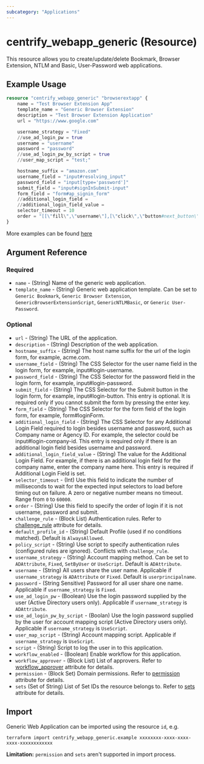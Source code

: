 ```yaml
---
subcategory: "Applications"
---
```


# centrify_webapp_generic (Resource)

This resource allows you to create/update/delete Bookmark, Browser Extension, NTLM and Basic, User-Password web applications.

## Example Usage

```terraform
resource "centrify_webapp_generic" "browserextapp" {
    name = "Test Browser Extension App"
    template_name = "Generic Browser Extension"
    description = "Test Browser Extension Application"
    url = "https://www.google.com"

    username_strategy = "Fixed"
    //use_ad_login_pw = true
    username = "username"
    password = "password"
    //use_ad_login_pw_by_script = true
    //user_map_script = "test;"

    hostname_suffix = "amazon.com"
    username_field = "input#resolving_input"
    password_field = "input[type='password']"
    submit_field = "input#signInSubmit-input"
    form_field = "form#ap_signin_form"
    //additional_login_field = 
    //additional_login_field_value = 
    selector_timeout = 10
    order = "[[\"fill\",\"username\"],[\"click\",\"button#next_button\"],[\"sleep\",\"1000\"],[\"fillEnter\",\"password\"],[\"waitForNewPage\"],[\"fillEnter\",\"password\"]]"
}
```

More examples can be found [here](https://github.com/marcozj/terraform-provider-centrify/tree/main/examples/centrify_webapp_generic)

## Argument Reference

### Required

- `name` - (String) Name of the generic web application.
- `template_name` - (String) Generic web application template. Can be set to `Generic Bookmark`, `Generic Browser Extension`, `GenericBrowserExtensionScript`, `GenericNTLMBasic`, or `Generic User-Password`.

### Optional

- `url` - (String) The URL of the application.
- `description` - (String) Description of the web application.
- `hostname_suffix` - (String) The host name suffix for the url of the login form, for example, acme.com.
- `username_field` - (String) The CSS Selector for the user name field in the login form, for example, input#login-username.
- `password_field` - (String) The CSS Selector for the password field in the login form, for example, input#login-password.
- `submit_field` - (String) The CSS Selector for the Submit button in the login form, for example, input#login-button. This entry is optional. It is required only if you cannot submit the form by pressing the enter key.
- `form_field` - (String) The CSS Selector for the form field of the login form, for example, form#loginForm.
- `additional_login_field` - (String) The CSS Selector for any Additional Login Field required to login besides username and password, such as Company name or Agency ID. For example, the selector could be input#login-company-id. This entry is required only if there is an additional login field besides username and password.
- `additional_login_field_value` - (String) The value for the Additional Login Field. For example, if there is an additional login field for the company name, enter the company name here. This entry is required if Additional Login Field is set.
- `selector_timeout` - (Int) Use this field to indicate the number of milliseconds to wait for the expected input selectors to load before timing out on failure. A zero or negative number means no timeout. Range from `0` to `60000`.
- `order` - (String) Use this field to specify the order of login if it is not username, password and submit.
- `challenge_rule` - (Block List) Authentication rules. Refer to [challenge_rule](./attribute_challengerule.md) attribute for details.
- `default_profile_id` - (String) Default Profile (used if no conditions matched). Default is `AlwaysAllowed`.
- `policy_script` - (String) Use script to specify authentication rules (configured rules are ignored). Conflicts with `challenge_rule`.
- `username_strategy` - (String) Account mapping method. Can be set to `ADAttribute`, `Fixed`, `SetByUser` or `UseScript`. Default is `ADAttribute`.
- `username` - (String) All users share the user name. Applicable if `username_strategy` is `ADAttribute` or `Fixed`. Default is `userprincipalname`.
- `password` - (String Sensitive) Password for all user share one name. Applicable if `username_strategy` is `Fixed`.
- `use_ad_login_pw` - (Boolean) Use the login password supplied by the user (Active Directory users only). Applicable if `username_strategy` is `ADAttribute`.
- `use_ad_login_pw_by_script` - (Boolan) Use the login password supplied by the user for account mapping script (Active Directory users only). Applicable if `username_strategy` is `UseScript`.
- `user_map_script` - (String) Account mapping script. Applicable if `username_strategy` is `UseScript`.
- `script` - (String) Script to log the user in to this application.
- `workflow_enabled` - (Boolean) Enable workflow for this application.
- `workflow_approver` - (Block List) List of approvers. Refer to [workflow_approver](./attribute_workflow_approver.md) attribute for details.
- `permission` - (Block Set) Domain permissions. Refer to [permission](./attribute_permission.md) attribute for details.
- `sets` (Set of String) List of Set IDs the resource belongs to. Refer to [sets](./attribute_sets.md) attribute for details.

## Import

Generic Web Application can be imported using the resource `id`, e.g.

```shell
terraform import centrify_webapp_generic.example xxxxxxxx-xxxx-xxxx-xxxx-xxxxxxxxxxxx
```

**Limitation:** `permission` and `sets` aren't supported in import process.
